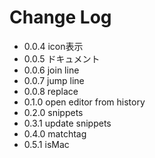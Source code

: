 # Change Log

- 0.0.4 icon表示
- 0.0.5 ドキュメント
- 0.0.6 join line
- 0.0.7 jump line
- 0.0.8 replace
- 0.1.0 open editor from history
- 0.2.0 snippets
- 0.3.1 update snippets
- 0.4.0 matchtag
- 0.5.1 isMac
